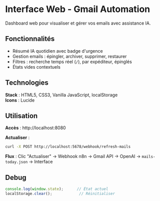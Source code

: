 # Interface Web - Gmail Automation

Dashboard web pour visualiser et gérer vos emails avec assistance IA.

## Fonctionnalités

- Résumé IA quotidien avec badge d'urgence
- Gestion emails : épingler, archiver, supprimer, restaurer
- Filtres : recherche temps réel (`/`), par expéditeur, épinglés
- États vides contextuels

## Technologies

**Stack** : HTML5, CSS3, Vanilla JavaScript, localStorage  
**Icons** : Lucide

## Utilisation

**Accès** : http://localhost:8080

**Actualiser** :
```bash
curl -X POST http://localhost:5678/webhook/refresh-mails
```

**Flux** : Clic "Actualiser" → Webhook n8n → Gmail API → OpenAI → `mails-today.json` → Interface

## Debug

```javascript
console.log(window.state);      // État actuel
localStorage.clear();            // Réinitialiser
```
